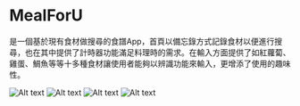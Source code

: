 # MealForU
是一個基於現有食材做搜尋的食譜App，首頁以備忘錄方式記錄食材以便進行搜尋，也在其中提供了計時器功能滿足料理時的需求。在輸入方面提供了如紅蘿蔔、雞蛋、鯛魚等等十多種食材讓使用者能夠以辨識功能來輸入，更增添了使用的趣味性。


![Alt text](https://github.com/ttom1224/mealforU/blob/master/graguate/src/Screenshot_20210524-225032.jpg)
![Alt text](https://github.com/ttom1224/mealforU/blob/master/graguate/src/Screenshot_20210524-224519.jpg)
![Alt text](https://github.com/ttom1224/mealforU/blob/master/graguate/src/Screenshot_20210524-224754.jpg)
![Alt text](https://github.com/ttom1224/mealforU/blob/master/graguate/src/Screenshot_20210524-224941.jpg)
